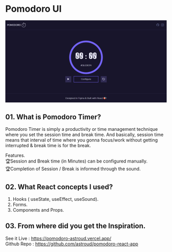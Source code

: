 # Pomodoro UI
![Pomodoro App By Ebraj, Built on React](Design.png)


## 01. What is Pomodoro Timer?
Pomodoro Timer is simply a productivity or time management technique where you set the session time and break time. And basically, session time means that interval of time where you gonna focus/work without getting interrupted & break time is for the break.

Features.<br>
🏆Session and Break time (in Minutes) can be configured manually.<br>
🏆Completion of Session / Break is informed through the sound.

## 02. What React concepts I used?
1. Hooks ( useState, useEffect, useSound).
2. Forms.
3. Components and Props.

## 03. From where did you get the Inspiration.<br>
See it Live : https://pomodoro-astroud.vercel.app/
<br>
Github Repo : https://github.com/astroud/pomodoro-react-app
